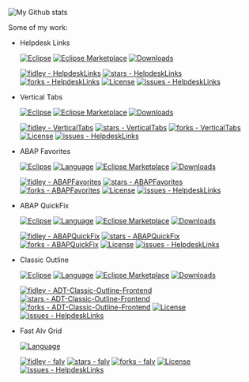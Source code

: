 ![My Github stats](https://github-readme-stats.vercel.app/api?username=fidley&show_icons=true&theme=great-gatsby)

Some of my work: 

- Helpdesk Links

  [![Eclipse](https://img.shields.io/badge/Eclipse-FE7A16.svg?logo=Eclipse&logoColor=white)](#) [![Eclipse Marketplace](https://img.shields.io/eclipse-marketplace/favorites/helpdesk-links)](https://marketplace.eclipse.org/content/helpdesk-links)
 [![Downloads](https://img.shields.io/eclipse-marketplace/dt/helpdesk-links)](https://marketplace.eclipse.org/content/helpdesk-links)

   [![fidley - HelpdeskLinks](https://img.shields.io/static/v1?label=fidley&message=HelpdeskLinks&color=blue&logo=github)](https://github.com/fidley/HelpdeskLinks "Go to GitHub repo")
[![stars - HelpdeskLinks](https://img.shields.io/github/stars/fidley/HelpdeskLinks?style=social)](https://github.com/fidley/HelpdeskLinks)
[![forks - HelpdeskLinks](https://img.shields.io/github/forks/fidley/HelpdeskLinks?style=social)](https://github.com/fidley/HelpdeskLinks)
[![License](https://img.shields.io/badge/License-MIT-blue)](#license)
[![issues - HelpdeskLinks](https://img.shields.io/github/issues/fidley/HelpdeskLinks)](https://github.com/fidley/HelpdeskLinks/issues)

- Vertical Tabs

  [![Eclipse](https://img.shields.io/badge/Eclipse-FE7A16.svg?logo=Eclipse&logoColor=white)](#)  [![Eclipse Marketplace](https://img.shields.io/eclipse-marketplace/favorites/vertical-tabs)](https://marketplace.eclipse.org/content/vertical-tabs)
[![Downloads](https://img.shields.io/eclipse-marketplace/dt/vertical-tabs)](https://marketplace.eclipse.org/content/vertical-tabs)

  [![fidley - VerticalTabs](https://img.shields.io/static/v1?label=fidley&message=VerticalTabs&color=blue&logo=github)](https://github.com/fidley/VerticalTabs "Go to GitHub repo")
[![stars - VerticalTabs](https://img.shields.io/github/stars/fidley/VerticalTabs?style=social)](https://github.com/fidley/VerticalTabs)
[![forks - VerticalTabs](https://img.shields.io/github/forks/fidley/VerticalTabs?style=social)](https://github.com/fidley/VerticalTabs)
[![License](https://img.shields.io/badge/License-MIT-blue)](#license)
[![issues - HelpdeskLinks](https://img.shields.io/github/issues/fidley/VerticalTabs)](https://github.com/fidley/VerticalTabs/issues)

- ABAP Favorites

   [![Eclipse](https://img.shields.io/badge/Eclipse-FE7A16.svg?logo=Eclipse&logoColor=white)](#) [![Language](https://img.shields.io/badge/language-ABAP-blue)](#) [![Eclipse Marketplace](https://img.shields.io/eclipse-marketplace/favorites/abap-favorites)](https://marketplace.eclipse.org/content/abap-favorites)
[![Downloads](https://img.shields.io/eclipse-marketplace/dt/abap-favorites)](https://marketplace.eclipse.org/content/abap-favorites)

  [![fidley - ABAPFavorites](https://img.shields.io/static/v1?label=fidley&message=ABAPFavorites&color=blue&logo=github)](https://github.com/fidley/ABAPFavorites "Go to GitHub repo")
[![stars - ABAPFavorites](https://img.shields.io/github/stars/fidley/ABAPFavorites?style=social)](https://github.com/fidley/ABAPFavorites)
[![forks - ABAPFavorites](https://img.shields.io/github/forks/fidley/ABAPFavorites?style=social)](https://github.com/fidley/ABAPFavorites)
[![License](https://img.shields.io/badge/License-MIT-blue)](#license)
[![issues - HelpdeskLinks](https://img.shields.io/github/issues/fidley/ABAPFavorites)](https://github.com/fidley/ABAPFavorites/issues)

- ABAP QuickFix

   [![Eclipse](https://img.shields.io/badge/Eclipse-FE7A16.svg?logo=Eclipse&logoColor=white)](#) [![Language](https://img.shields.io/badge/language-ABAP-blue)](#) [![Eclipse Marketplace](https://img.shields.io/eclipse-marketplace/favorites/abap-quick-fix)](https://marketplace.eclipse.org/content/abap-quick-fix)
[![Downloads](https://img.shields.io/eclipse-marketplace/dt/abap-quick-fix)](https://marketplace.eclipse.org/content/abap-quick-fix)

  [![fidley - ABAPQuickFix](https://img.shields.io/static/v1?label=fidley&message=ABAPQuickFix&color=blue&logo=github)](https://github.com/fidley/ABAPQuickFix "Go to GitHub repo")
[![stars - ABAPQuickFix](https://img.shields.io/github/stars/fidley/ABAPQuickFix?style=social)](https://github.com/fidley/ABAPQuickFix)
[![forks - ABAPQuickFix](https://img.shields.io/github/forks/fidley/ABAPQuickFix?style=social)](https://github.com/fidley/ABAPQuickFix)
[![License](https://img.shields.io/badge/License-MIT-blue)](#license)
[![issues - HelpdeskLinks](https://img.shields.io/github/issues/fidley/ABAPQuickFix)](https://github.com/fidley/ABAPQuickFix/issues)

- Classic Outline

    [![Eclipse](https://img.shields.io/badge/Eclipse-FE7A16.svg?logo=Eclipse&logoColor=white)](#) [![Language](https://img.shields.io/badge/language-ABAP-blue)](#) [![Eclipse Marketplace](https://img.shields.io/eclipse-marketplace/favorites/adt-classic-outline)](https://marketplace.eclipse.org/content/adt-classic-outline)
[![Downloads](https://img.shields.io/eclipse-marketplace/dt/adt-classic-outline)](https://marketplace.eclipse.org/content/adt-classic-outline)

  [![fidley - ADT-Classic-Outline-Frontend](https://img.shields.io/static/v1?label=fidley&message=ADT-Classic-Outline-Frontend&color=blue&logo=github)](https://github.com/fidley/ADT-Classic-Outline-Frontend "Go to GitHub repo")
[![stars - ADT-Classic-Outline-Frontend](https://img.shields.io/github/stars/fidley/ADT-Classic-Outline-Frontend?style=social)](https://github.com/fidley/ADT-Classic-Outline-Frontend)
[![forks - ADT-Classic-Outline-Frontend](https://img.shields.io/github/forks/fidley/ADT-Classic-Outline-Frontend?style=social)](https://github.com/fidley/ADT-Classic-Outline-Frontend)
[![License](https://img.shields.io/badge/License-Freeware-blue)](#license)
[![issues - HelpdeskLinks](https://img.shields.io/github/issues/fidley/ADT-Classic-Outline-Frontend)](https://github.com/fidley/ADT-Classic-Outline-Frontend/issues)


- Fast Alv Grid

   [![Language](https://img.shields.io/badge/language-ABAP-blue)](#)

  [![fidley - falv](https://img.shields.io/static/v1?label=fidley&message=falv&color=blue&logo=github)](https://github.com/fidley/falv "Go to GitHub repo")
[![stars - falv](https://img.shields.io/github/stars/fidley/falv?style=social)](https://github.com/fidley/falv)
[![forks - falv](https://img.shields.io/github/forks/fidley/falv?style=social)](https://github.com/fidley/falv)
[![License](https://img.shields.io/badge/License-MIT-blue)](#license)
[![issues - HelpdeskLinks](https://img.shields.io/github/issues/fidley/falv)](https://github.com/fidley/falv/issues)

<!--
**fidley/fidley** is a ✨ _special_ ✨ repository because its `README.md` (this file) appears on your GitHub profile.

Here are some ideas to get you started:

- 🔭 I’m currently working on ...
- 🌱 I’m currently learning ...
- 👯 I’m looking to collaborate on ...
- 🤔 I’m looking for help with ...
- 💬 Ask me about ...
- 📫 How to reach me: ...
- 😄 Pronouns: ...
- ⚡ Fun fact: ...
-->
